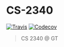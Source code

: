 # CS-2340

[![Travis](https://img.shields.io/travis/mattbdean/CS-2340.svg)](https://travis-ci.org/mattbdean/CS-2340)
[![Codecov](https://img.shields.io/codecov/c/github/mattbdean/CS-2340.svg)](https://codecov.io/gh/mattbdean/CS-2340)

> CS 2340 @ GT
